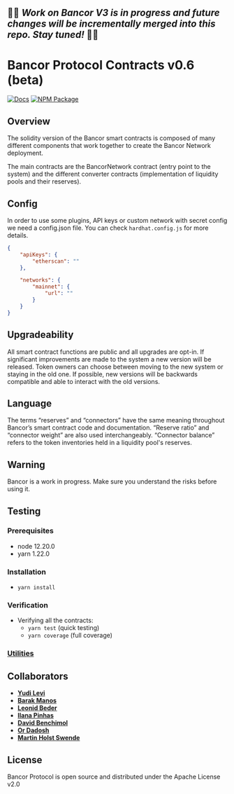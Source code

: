 ## 🎉🎉 *Work on Bancor V3 is in progress and future changes will be incrementally merged into this repo. Stay tuned!* 🎉🎉 ##

# Bancor Protocol Contracts v0.6 (beta)

[![Docs](https://img.shields.io/badge/docs-%F0%9F%93%84-blue)](https://docs.bancor.network/)
[![NPM Package](https://img.shields.io/npm/v/@bancor/contracts-solidity.svg)](https://www.npmjs.org/package/@bancor/contracts-solidity)

## Overview

The solidity version of the Bancor smart contracts is composed of many different components that work together to create the Bancor Network deployment.

The main contracts are the BancorNetwork contract (entry point to the system) and the different converter contracts (implementation of liquidity pools and their reserves).

## Config

In order to use some plugins, API keys or custom network with secret config we need a config.json file. You can check `hardhat.config.js` for more details.

```json
{
    "apiKeys": {
        "etherscan": ""
    },

    "networks": {
        "mainnet": {
            "url": ""
        }
    }
}
```

## Upgradeability

All smart contract functions are public and all upgrades are opt-in. If significant improvements are made to the system a new version will be released. Token owners can choose between moving to the new system or staying in the old one. If possible, new versions will be backwards compatible and able to interact with the old versions.

## Language

The terms “reserves” and “connectors” have the same meaning throughout Bancor’s smart contract code and documentation. “Reserve ratio” and “connector weight” are also used interchangeably. “Connector balance” refers to the token inventories held in a liquidity pool's reserves.

## Warning

Bancor is a work in progress. Make sure you understand the risks before using it.

## Testing

### Prerequisites

-   node 12.20.0
-   yarn 1.22.0

### Installation

-   `yarn install`

### Verification

-   Verifying all the contracts:
    -   `yarn test` (quick testing)
    -   `yarn coverage` (full coverage)

### [Utilities](utils/README.md)

## Collaborators

-   **[Yudi Levi](https://github.com/yudilevi)**
-   **[Barak Manos](https://github.com/barakman)**
-   **[Leonid Beder](https://github.com/lbeder)**
-   **[Ilana Pinhas](https://github.com/ilanapi)**
-   **[David Benchimol](https://github.com/davidbancor)**
-   **[Or Dadosh](https://github.com/ordd)**
-   **[Martin Holst Swende](https://github.com/holiman)**

## License

Bancor Protocol is open source and distributed under the Apache License v2.0
